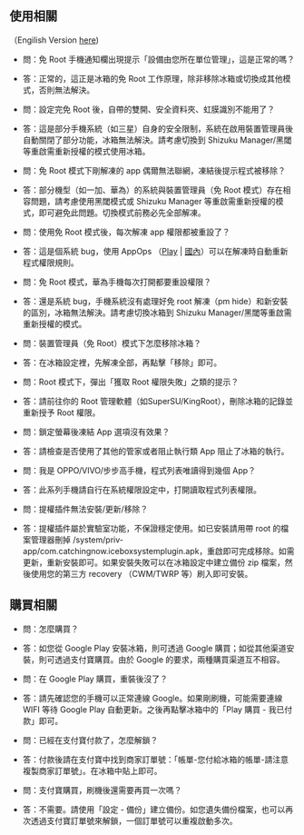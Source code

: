 ## 使用相關

（Engilish Version [here](https://github.com/heruoxin/Ice-Box-Docs/blob/master/FAQ.md))


- 問：免 Root 手機通知欄出現提示「設備由您所在單位管理」，這是正常的嗎？
- 答：正常的，這正是冰箱的免 Root 工作原理，除非移除冰箱或切換成其他模式，否則無法解決。


- 問：設定完免 Root 後，自帶的雙開、安全資料夾、虹膜識別不能用了？
- 答：這是部分手機系統（如三星）自身的安全限制，系統在啟用裝置管理員後自動關閉了部分功能，冰箱無法解決。請考慮切換到 Shizuku Manager/黑閾等重啟需重新授權的模式使用冰箱。


- 問：免 Root 模式下剛解凍的 app 偶爾無法聯網，凍結後提示程式被移除？
- 答：部分機型（如一加、華為）的系統與裝置管理員（免 Root 模式）存在相容問題，請考慮使用黑閾模式或 Shizuku Manager 等重啟需重新授權的模式，即可避免此問題。切換模式前務必先全部解凍。


- 問：使用免 Root 模式後，每次解凍 app 權限都被重設了？
- 答：這是個系統 bug，使用 AppOps （[Play](https://play.google.com/store/apps/details?id=rikka.appops) | [國內](https://www.coolapk.com/apk/rikka.appops)）可以在解凍時自動重新程式權限規則。

- 問：免 Root 模式，華為手機每次打開都要重設權限？
- 答：還是系統 bug，手機系統沒有處理好免 root 解凍（pm hide）和新安裝的區別，冰箱無法解決。請考慮切換冰箱到 Shizuku Manager/黑閾等重啟需重新授權的模式。

- 問：裝置管理員（免 Root）模式下怎麼移除冰箱？
- 答：在冰箱設定裡，先解凍全部，再點擊「移除」即可。


- 問：Root 模式下，彈出「獲取 Root 權限失敗」之類的提示？
- 答：請前往你的 Root 管理軟體（如SuperSU/KingRoot），刪除冰箱的記錄並重新授予 Root 權限。


- 問：鎖定螢幕後凍結 App 選項沒有效果？
- 答：請檢查是否使用了其他的管家或者阻止執行類 App 阻止了冰箱的執行。


- 問：我是 OPPO/VIVO/步步高手機，程式列表唯讀得到幾個 App？
- 答：此系列手機請自行在系統權限設定中，打開讀取程式列表權限。



- 問：提權插件無法安裝/更新/移除？
- 答：提權插件屬於實驗室功能，不保證穩定使用。如已安裝請用帶 root 的檔案管理器刪掉 /system/priv-app/com.catchingnow.iceboxsystemplugin.apk，重啟即可完成移除。如需更新，重新安裝即可。如果安裝失敗可以在冰箱設定中建立備份 zip 檔案，然後使用您的第三方 recovery （CWM/TWRP 等）刷入即可安裝。


## 購買相關


- 問：怎麼購買？
- 答：如您從 Google Play 安裝冰箱，則可透過 Google 購買；如從其他渠道安裝，則可透過支付寶購買。由於 Google 的要求，兩種購買渠道互不相容。


- 問：在 Google Play 購買，重裝後沒了？
- 答：請先確認您的手機可以正常連線 Google。如果剛刷機，可能需要連線 WIFI 等待 Google Play 自動更新。之後再點擊冰箱中的「Play 購買 - 我已付款」即可。


- 問：已經在支付寶付款了，怎麼解鎖？
- 答：付款後請在支付寶中找到商家訂單號：「帳單-您付給冰箱的帳單-請注意複製商家訂單號」。在冰箱中貼上即可。


- 問：支付寶購買，刷機後還需要再買一次嗎？
- 答：不需要。請使用「設定 - 備份」建立備份。如您遺失備份檔案，也可以再次透過支付寶訂單號來解鎖，一個訂單號可以重複啟動多次。

